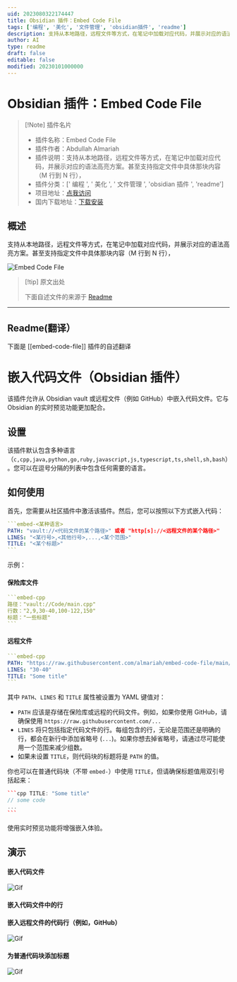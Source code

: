 ```yaml
---
uid: 2023080322174447
title: Obsidian 插件：Embed Code File
tags: ['编程', '美化', '文件管理', 'obsidian插件', 'readme']
description: 支持从本地路径，远程文件等方式，在笔记中加载对应代码，并展示对应的语法高亮方案。甚至支持指定文件中具体那块内容（M行到N行），
author: AI
type: readme
draft: false
editable: false
modified: 20230101000000
---
```


# Obsidian 插件：Embed Code File

> [!Note] 插件名片
> - 插件名称：Embed Code File
> - 插件作者：Abdullah Almariah
> - 插件说明：支持从本地路径，远程文件等方式，在笔记中加载对应代码，并展示对应的语法高亮方案。甚至支持指定文件中具体那块内容（M 行到 N 行），
> - 插件分类：[' 编程 ', ' 美化 ', ' 文件管理 ', 'obsidian 插件 ', 'readme']
> - 项目地址：[点我访问](https://github.com/almariah/embed-code-file)
> - 国内下载地址：[下载安装](https://pkmer.cn/products/plugin/pluginMarket/?embed-code-file)

## 概述

支持从本地路径，远程文件等方式，在笔记中加载对应代码，并展示对应的语法高亮方案。甚至支持指定文件中具体那块内容（M 行到 N 行），

![Embed Code File](https://cdn.pkmer.cn/covers/embed-code-file.GIF!pkmer)

> [!tip] 原文出处
>
>下面自述文件的来源于 [Readme](https://ghproxy.net/https://raw.githubusercontent.com/almariah/embed-code-file/main/README.md)
>

---

## Readme(翻译）

下面是 [[embed-code-file]] 插件的自述翻译

# 嵌入代码文件（Obsidian 插件）

该插件允许从 Obsidian vault 或远程文件（例如 GitHub）中嵌入代码文件。它与 Obsidian 的实时预览功能更加配合。

## 设置

该插件默认包含多种语言（`c,cpp,java,python,go,ruby,javascript,js,typescript,ts,shell,sh,bash`）。您可以在逗号分隔的列表中包含任何需要的语言。

## 如何使用

首先，您需要从社区插件中激活该插件。然后，您可以按照以下方式嵌入代码：

````yaml
```embed-<某种语言>
PATH: "vault://<代码文件的某个路径>" 或者 "http[s]://<远程文件的某个路径>"
LINES: "<某行号>,<其他行号>,...,<某个范围>"
TITLE: "<某个标题>"
```
````

示例：

#### 保险库文件

````yaml
```embed-cpp
路径："vault://Code/main.cpp"
行数："2,9,30-40,100-122,150"
标题："一些标题"
```
````

#### 远程文件

````yaml
```embed-cpp
PATH: "https://raw.githubusercontent.com/almariah/embed-code-file/main/main.ts"
LINES: "30-40"
TITLE: "Some title"
```
````

其中 `PATH`、`LINES` 和 `TITLE` 属性被设置为 YAML 键值对：

* `PATH` 应该是存储在保险库或远程的代码文件。例如，如果你使用 GitHub，请确保使用 `https://raw.githubusercontent.com/...`
* `LINES` 将只包括指定代码文件的行。每组包含的行，无论是范围还是明确的行，都会在新行中添加省略号 (`...`)。如果你想去掉省略号，请通过尽可能使用一个范围来减少组数。
* 如果未设置 `TITLE`，则代码块的标题将是 `PATH` 的值。

你也可以在普通代码块（不带 `embed-`）中使用 `TITLE`，但请确保标题值用双引号括起来：

````cpp
```cpp TITLE: "Some title"
// some code
...
```
````

使用实时预览功能将增强嵌入体验。

## 演示

#### 嵌入代码文件

![Gif](https://github.com/almariah/embed-code-file/blob/main/demo/embed-code-file.gif?raw=true)

#### 嵌入代码文件中的行

#### 嵌入远程文件的代码行（例如，GitHub）

![Gif](https://github.com/almariah/embed-code-file/blob/main/demo/embed-remote-code-file.gif?raw=true)

#### 为普通代码块添加标题

![Gif](https://github.com/almariah/embed-code-file/blob/main/demo/normal-code-block-title.gif?raw=true)
